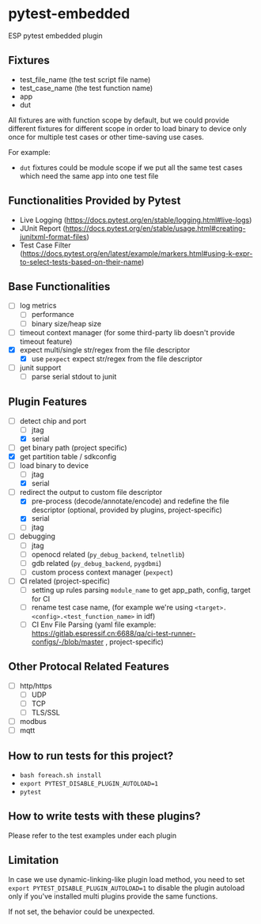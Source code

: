# pytest-embedded

ESP pytest embedded plugin

## Fixtures

- test_file_name (the test script file name)
- test_case_name (the test function name)
- app
- dut

All fixtures are with function scope by default, but we could provide different fixtures for different scope in order to
load binary to device only once for multiple test cases or other time-saving use cases.

For example:

- `dut` fixtures could be module scope if we put all the same test cases which need the same app into one test file

## Functionalities Provided by Pytest

- Live Logging (https://docs.pytest.org/en/stable/logging.html#live-logs)
- JUnit Report (https://docs.pytest.org/en/stable/usage.html#creating-junitxml-format-files)
- Test Case
  Filter (https://docs.pytest.org/en/latest/example/markers.html#using-k-expr-to-select-tests-based-on-their-name)

## Base Functionalities

- [ ] log metrics
  - [ ] performance
  - [ ] binary size/heap size
- [ ] timeout context manager (for some third-party lib doesn't provide timeout feature)
- [x] expect multi/single str/regex from the file descriptor
  - [x] use `pexpect` expect str/regex from the file descriptor
- [ ] junit support
  - [ ] parse serial stdout to junit

## Plugin Features

- [ ] detect chip and port
  - [ ] jtag
  - [x] serial
- [ ] get binary path (project specific)
- [x] get partition table / sdkconfig
- [ ] load binary to device
  - [ ] jtag
  - [x] serial
- [ ] redirect the output to custom file descriptor
  - [x] pre-process (decode/annotate/encode) and redefine the file descriptor (optional, provided by plugins,
    project-specific)
  - [x] serial
  - [ ] jtag
- [ ] debugging
  - [ ] jtag
  - [ ] openocd related (`py_debug_backend`, `telnetlib`)
  - [ ] gdb related (`py_debug_backend`, `pygdbmi`)
  - [ ] custom process context manager (`pexpect`)
- [ ] CI related (project-specific)
  - [ ] setting up rules parsing `module_name` to get app_path, config, target for CI
  - [ ] rename test case name, (for example we're using `<target>.<config>.<test_function_name>` in idf)
  - [ ] CI Env File Parsing (yaml file example: https://gitlab.espressif.cn:6688/qa/ci-test-runner-configs/-/blob/master
    , project-specific)

## Other Protocal Related Features

- [ ] http/https
  - [ ] UDP
  - [ ] TCP
  - [ ] TLS/SSL
- [ ] modbus
- [ ] mqtt

## How to run tests for this project?

- `bash foreach.sh install`
- `export PYTEST_DISABLE_PLUGIN_AUTOLOAD=1`
- `pytest`

## How to write tests with these plugins?

Please refer to the test examples under each plugin

## Limitation

In case we use dynamic-linking-like plugin load method, you need to set `export PYTEST_DISABLE_PLUGIN_AUTOLOAD=1` to
disable the plugin autoload only if you've installed multi plugins provide the same functions.

If not set, the behavior could be unexpected.
